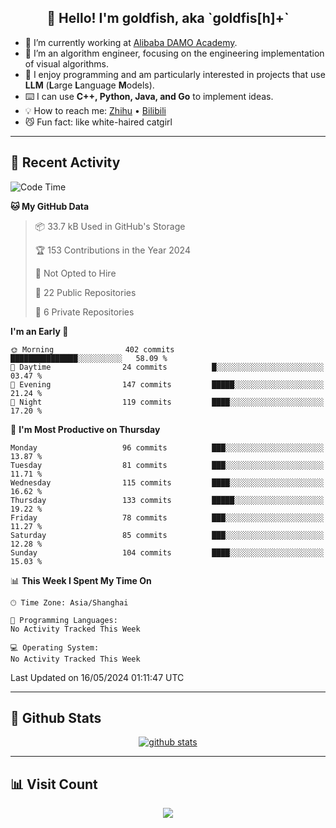 
<h2 align="center">👋 Hello! I'm goldfish, aka `goldfis[h]+`</h2>

- 📍 I’m currently working at [Alibaba DAMO Academy](https://damo.alibaba.com/).  
- 🌱 I’m an algorithm engineer, focusing on the engineering implementation of visual algorithms.  
- 💬 I enjoy programming and am particularly interested in projects that use **LLM** (**L**arge **L**anguage **M**odels).   
- ⌨️ I can use **C++, Python, Java, and Go** to implement ideas.  
- 💡 How to reach me: [Zhihu](https://www.zhihu.com/people/goldfishh) • [Bilibili](https://space.bilibili.com/11349246)  
- 😼 Fun fact: like white-haired catgirl  

-------

## 🔧 Recent Activity

<!--START_SECTION:waka-->
![Code Time](http://img.shields.io/badge/Code%20Time-85%20hrs%2024%20mins-blue)

**🐱 My GitHub Data** 

> 📦 33.7 kB Used in GitHub's Storage 
 > 
> 🏆 153 Contributions in the Year 2024
 > 
> 🚫 Not Opted to Hire
 > 
> 📜 22 Public Repositories 
 > 
> 🔑 6 Private Repositories 
 > 
**I'm an Early 🐤** 

```text
🌞 Morning                402 commits         ███████████████░░░░░░░░░░   58.09 % 
🌆 Daytime                24 commits          █░░░░░░░░░░░░░░░░░░░░░░░░   03.47 % 
🌃 Evening                147 commits         █████░░░░░░░░░░░░░░░░░░░░   21.24 % 
🌙 Night                  119 commits         ████░░░░░░░░░░░░░░░░░░░░░   17.20 % 
```
📅 **I'm Most Productive on Thursday** 

```text
Monday                   96 commits          ███░░░░░░░░░░░░░░░░░░░░░░   13.87 % 
Tuesday                  81 commits          ███░░░░░░░░░░░░░░░░░░░░░░   11.71 % 
Wednesday                115 commits         ████░░░░░░░░░░░░░░░░░░░░░   16.62 % 
Thursday                 133 commits         █████░░░░░░░░░░░░░░░░░░░░   19.22 % 
Friday                   78 commits          ███░░░░░░░░░░░░░░░░░░░░░░   11.27 % 
Saturday                 85 commits          ███░░░░░░░░░░░░░░░░░░░░░░   12.28 % 
Sunday                   104 commits         ████░░░░░░░░░░░░░░░░░░░░░   15.03 % 
```


📊 **This Week I Spent My Time On** 

```text
🕑︎ Time Zone: Asia/Shanghai

💬 Programming Languages: 
No Activity Tracked This Week

💻 Operating System: 
No Activity Tracked This Week
```


 Last Updated on 16/05/2024 01:11:47 UTC
<!--END_SECTION:waka-->

-------

## 📆 Github Stats

<p align="center">
    <a href="https://github.com/anuraghazra/github-readme-stats">
      <img src="https://github-readme-stats.vercel.app/api?username=goldfishh&show_icons=true&theme=dracula" alt="github stats" />
    </a>
</p>

-------

## 📊 Visit Count

<p align="center">
  <a href="https://count.getloli.com/"><img src="https://count.getloli.com/get/@:goldfishh?theme=rule34"></a>
</p>
